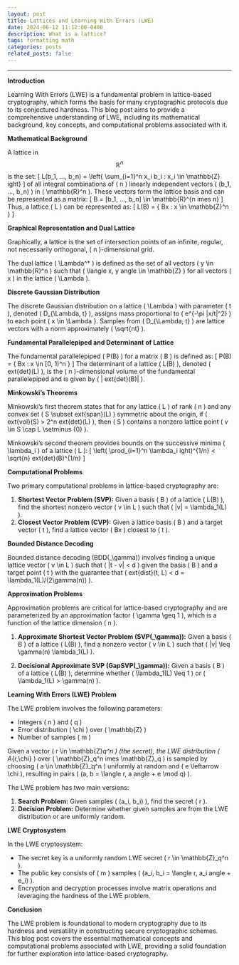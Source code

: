 ```yaml
---
layout: post
title: Lattices and Learning With Errors (LWE)
date: 2024-06-12 11:12:00-0400
description: What is a lattice?
tags: formatting math
categories: posts
related_posts: false
---
```





---

**Introduction**

Learning With Errors (LWE) is a fundamental problem in lattice-based cryptography, which forms the basis for many cryptographic protocols due to its conjectured hardness. This blog post aims to provide a comprehensive understanding of LWE, including its mathematical background, key concepts, and computational problems associated with it. 

**Mathematical Background**

A lattice in $$ \mathbb{R}^n $$ is the set:
\[ L(b_1, ..., b_n) = \left\{ \sum_{i=1}^n x_i b_i : x_i \in \mathbb{Z} 
ight\} \]
of all integral combinations of \( n \) linearly independent vectors \( (b_1, ..., b_n) \) in \( \mathbb{R}^n \). These vectors form the lattice basis and can be represented as a matrix:
\[ B = [b_1, ..., b_n] \in \mathbb{R}^{n 	imes n} \]
Thus, a lattice \( L \) can be represented as:
\[ L(B) = \{ Bx : x \in \mathbb{Z}^n \} \]

**Graphical Representation and Dual Lattice**

Graphically, a lattice is the set of intersection points of an infinite, regular, not necessarily orthogonal, \( n \)-dimensional grid.

The dual lattice \( \Lambda^* \) is defined as the set of all vectors \( y \in \mathbb{R}^n \) such that \( \langle x, y 
angle \in \mathbb{Z} \) for all vectors \( x \) in the lattice \( \Lambda \).

**Discrete Gaussian Distribution**

The discrete Gaussian distribution on a lattice \( \Lambda \) with parameter \( t \), denoted \( D_{\Lambda, t} \), assigns mass proportional to \( e^{-\pi \|x/t\|^2} \) to each point \( x \in \Lambda \}. Samples from \( D_{\Lambda, t} \) are lattice vectors with a norm approximately \( \sqrt{nt} \).

**Fundamental Parallelepiped and Determinant of Lattice**

The fundamental parallelepiped \( P(B) \) for a matrix \( B \) is defined as:
\[ P(B) = \{ Bx : x \in [0, 1)^n \} \]
The determinant of a lattice \( L(B) \), denoted \( 	ext{det}(L) \), is the \( n \)-dimensional volume of the fundamental parallelepiped and is given by \( |	ext{det}(B)| \).

**Minkowski’s Theorems**

Minkowski’s first theorem states that for any lattice \( L \) of rank \( n \) and any convex set \( S \subset 	ext{span}(L) \) symmetric about the origin, if \( 	ext{vol}(S) > 2^n 	ext{det}(L) \), then \( S \) contains a nonzero lattice point \( v \in S \cap L \setminus \{0\} \).

Minkowski’s second theorem provides bounds on the successive minima \( \lambda_i \) of a lattice \( L \):
\[ \left( \prod_{i=1}^n \lambda_i 
ight)^{1/n} < \sqrt{n} 	ext{det}(B)^{1/n} \]

**Computational Problems**

Two primary computational problems in lattice-based cryptography are:

1. **Shortest Vector Problem (SVP):** Given a basis \( B \) of a lattice \( L(B) \), find the shortest nonzero vector \( v \in L \) such that \( \|v\| = \lambda_1(L) \).
2. **Closest Vector Problem (CVP):** Given a lattice basis \( B \) and a target vector \( t \), find a lattice vector \( Bx \) closest to \( t \).

**Bounded Distance Decoding**

Bounded distance decoding (BDD\(_\gamma\)) involves finding a unique lattice vector \( v \in L \) such that \( \|t - v\| < d \) given the basis \( B \) and a target point \( t \) with the guarantee that \( 	ext{dist}(t, L) < d = \lambda_1(L)/(2\gamma(n)) \).

**Approximation Problems**

Approximation problems are critical for lattice-based cryptography and are parameterized by an approximation factor \( \gamma \geq 1 \), which is a function of the lattice dimension \( n \).

1. **Approximate Shortest Vector Problem (SVP\(_\gamma\)):** Given a basis \( B \) of a lattice \( L(B) \), find a nonzero vector \( v \in L \) such that \( \|v\| \leq \gamma(n) \lambda_1(L) \).

2. **Decisional Approximate SVP (GapSVP\(_\gamma\)):** Given a basis \( B \) of a lattice \( L(B) \), determine whether \( \lambda_1(L) \leq 1 \) or \( \lambda_1(L) > \gamma(n) \).

**Learning With Errors (LWE) Problem**

The LWE problem involves the following parameters:
- Integers \( n \) and \( q \)
- Error distribution \( \chi \) over \( \mathbb{Z} \)
- Number of samples \( m \)

Given a vector \( r \in \mathbb{Z}_q^n \) (the secret), the LWE distribution \( A_{r,\chi} \) over \( \mathbb{Z}_q^n 	imes \mathbb{Z}_q \) is sampled by choosing \( a \in \mathbb{Z}_q^n \) uniformly at random and \( e \leftarrow \chi \), resulting in pairs \( (a, b = \langle r, a 
angle + e \mod q) \).

The LWE problem has two main versions:
1. **Search Problem:** Given samples \( (a_i, b_i) \), find the secret \( r \).
2. **Decision Problem:** Determine whether given samples are from the LWE distribution or are uniformly random.

**LWE Cryptosystem**

In the LWE cryptosystem:
- The secret key is a uniformly random LWE secret \( r \in \mathbb{Z}_q^n \).
- The public key consists of \( m \) samples \( (a_i, b_i = \langle r, a_i 
angle + e_i) \).
- Encryption and decryption processes involve matrix operations and leveraging the hardness of the LWE problem.

**Conclusion**

The LWE problem is foundational to modern cryptography due to its hardness and versatility in constructing secure cryptographic schemes. This blog post covers the essential mathematical concepts and computational problems associated with LWE, providing a solid foundation for further exploration into lattice-based cryptography.


